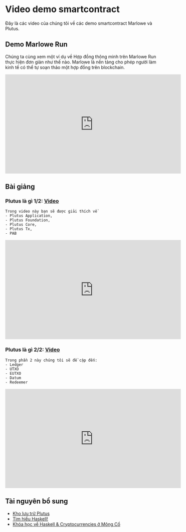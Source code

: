# Video demo smartcontract

Đây là các video của chúng tôi về các demo smartcontract Marlowe và Plutus.
## Demo Marlowe Run
Chúng ta cùng xem một ví dụ về Hợp đồng thông minh trên Marlowe Run thực hiện đơn giản như thế nào. Marlowe  là nền tảng cho phép người làm kinh tế có thể tự soạn thảo một hợp đồng trên blockchain.
 
  <iframe width="560" height="315" src="https://www.youtube.com/embed/5R0DaqLuRzM" title="Demo Marlowe Run" frameborder="0" allow="accelerometer; autoplay; clipboard-write; encrypted-media; gyroscope; picture-in-picture" allowfullscreen></iframe>

## Bài giảng

### Plutus là gì 1/2: [Video ](https://youtu.be/eXMkR8h5tXY)

	Trong video này bạn sẽ được giải thích về 
	- Plutus Application,
	- Plutus Foundation,
	- Plutus Core, 
	- Plutus Tx,
	- PAB
  
  <iframe width="560" height="315" src="https://www.youtube.com/embed/eXMkR8h5tXY" frameborder="0" allow="accelerometer; autoplay; clipboard-write; encrypted-media; gyroscope; picture-in-picture fullscreen"></iframe>

### Plutus là gì 2/2: [Video ](https://youtu.be/8dnDSlgPTZ8)

	Trong phần 2 này chúng tôi sẽ đề cập đến:
	- Ledger
	- UTXO
	- EUTXO
	- Datum
	- Redeemer
  
  <iframe width="560" height="315" src="https://www.youtube.com/embed/8dnDSlgPTZ8" frameborder="0" allow="accelerometer; autoplay; clipboard-write; encrypted-media; gyroscope; picture-in-picture fullscreen"></iframe>

## Tài nguyên bổ sung

- [Kho lưu trữ Plutus](https://github.com/input-output-hk/plutus)
- [Tìm hiểu Haskell!](http://learnyouahaskell.com/)
- [Khóa học về Haskell & Cryptocurrencies ở Mông Cổ](https://www.youtube.com/playlist?list=PLJ3w5xyG4JWmBVIigNBytJhvSSfZZzfTm)
